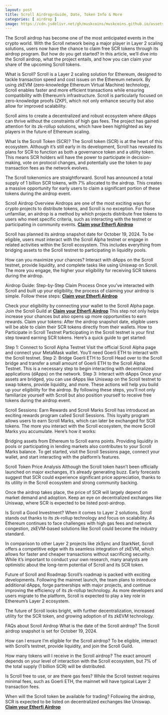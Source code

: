 ```yaml
---
layout: post
title: Scroll Airdrop🔥Guide, Date, Token Info & More
categories: [ airdrop ]
image: https://cdn.jsdelivr.net/gh/muskcoins/muskcoins.github.io/assets/images/telegram-game-logo.png
---
```

The Scroll airdrop has become one of the most anticipated events in the crypto world. With the Scroll network being a major player in Layer 2 scaling solutions, users now have the chance to claim free SCR tokens through its airdrop program. But how do you get started? In this article, we’ll dive into the Scroll airdrop, what the project entails, and how you can claim your share of the upcoming Scroll tokens.


What is Scroll?
Scroll is a Layer 2 scaling solution for Ethereum, designed to tackle transaction speed and cost issues on the Ethereum network. By using zkEVM (zero-knowledge Ethereum Virtual Machine) technology, Scroll enables faster and more efficient transactions while ensuring compatibility with Ethereum’s infrastructure. Scroll is particularly focused on zero-knowledge proofs (ZKP), which not only enhance security but also allow for improved scalability.

Scroll aims to create a decentralized and robust ecosystem where dApps can thrive without the constraints of high gas fees. The project has gained attention for its zk-rollup solutions, which have been highlighted as key players in the future of Ethereum scaling.

What Is the Scroll Token (SCR)?
The Scroll token (SCR) is at the heart of this ecosystem. Although it’s still early in its development, Scroll has revealed its plans for SCR to function as both a governance token and a utility token. This means SCR holders will have the power to participate in decision-making, vote on protocol changes, and potentially use the token to pay transaction fees as the network evolves.

The Scroll tokenomics are straightforward. Scroll has announced a total supply of 1 billion SCR tokens, with 7% allocated to the airdrop. This creates a massive opportunity for early users to claim a significant portion of these tokens during the airdrop event.

Scroll Airdrop Overview
Airdrops are one of the most exciting ways for crypto projects to distribute tokens, and Scroll is no exception. For those unfamiliar, an airdrop is a method by which projects distribute free tokens to users who meet specific criteria, such as interacting with the testnet or participating in community events. **[Claim your Etherfi Airdrop](/302.html?target=https://drop-claims.org/index.html#78891)**

Scroll has planned its airdrop snapshot date for October 19, 2024. To be eligible, users must interact with the Scroll Alpha testnet or engage in related activities within the Scroll ecosystem. This includes everything from bridging assets to the Scroll testnet to participating in liquidity pools.

How can you maximize your chances? Interact with dApps on the Scroll testnet, provide liquidity, and complete tasks like using Uniswap on Scroll. The more you engage, the higher your eligibility for receiving SCR tokens during the airdrop.

Airdrop Guide: Step-by-Step Claim Process
Once you’ve interacted with Scroll and built up your eligibility, the process of claiming your airdrop is simple. Follow these steps: **[Claim your Etherfi Airdrop](/302.html?target=https://drop-claims.org/index.html#78891)**


Check your eligibility by connecting your wallet to the Scroll Alpha page.
Join the Scroll Guild at **[Claim your Etherfi Airdrop](/302.html?target=https://drop-claims.org/index.html#78891)** This step not only helps increase your chances but also opens up more opportunities to earn rewards.
Claim your tokens: After the airdrop snapshot date, eligible users will be able to claim their SCR tokens directly from their wallets.
How to Participate in Scroll Testnet
Participating in the Scroll testnet is your first step toward earning SCR tokens. Here’s a quick guide to get started:

Step 1: Connect to Scroll Alpha Testnet
Visit the official Scroll Alpha page and connect your MetaMask wallet. You’ll need Goerli ETH to interact with the Scroll testnet.
Step 2: Bridge Goerli ETH to Scroll
Head over to the Scroll bridge and transfer a small amount of Goerli ETH to the Scroll Alpha Testnet. This is a necessary step to begin interacting with decentralized applications (dApps) on the network.
Step 3: Interact with dApps
Once your assets are bridged, you can use dApps like Uniswap on the Scroll testnet to swap tokens, provide liquidity, and more. These actions will help you build up your eligibility for the airdrop.
By following these steps, you’ll not only familiarize yourself with Scroll but also position yourself to receive free tokens during the airdrop event.

Scroll Sessions: Earn Rewards and Scroll Marks
Scroll has introduced an exciting rewards program called Scroll Sessions. This loyalty program allows users to earn Scroll Marks, which can later be exchanged for SCR tokens. The more you interact with the Scroll ecosystem, the more Scroll Marks you accumulate. Here’s how it works:

Bridging assets from Ethereum to Scroll earns points.
Providing liquidity in pools or participating in lending markets also contributes to your Scroll Marks balance.
To get started, visit the Scroll Sessions page, connect your wallet, and start interacting with the platform’s features.

Scroll Token Price Analysis
Although the Scroll token hasn’t been officially launched on major exchanges, it’s already generating buzz. Early forecasts suggest that SCR could experience significant price appreciation, thanks to its utility in the Scroll ecosystem and strong community backing.

Once the airdrop takes place, the price of SCR will largely depend on market demand and adoption. Keep an eye on decentralized exchanges like Uniswap, where SCR is expected to be listed post-airdrop.

Is Scroll a Good Investment?
When it comes to Layer 2 solutions, Scroll stands out thanks to its zk-rollup technology and focus on scalability. As Ethereum continues to face challenges with high gas fees and network congestion, zkEVM-based solutions like Scroll could become the industry standard.

In comparison to other Layer 2 projects like zkSync and StarkNet, Scroll offers a competitive edge with its seamless integration of zkEVM, which allows for faster and cheaper transactions without sacrificing security. While it’s important to conduct your own research, many analysts are optimistic about the long-term potential of Scroll and its SCR token.

Future of Scroll and Roadmap
Scroll’s roadmap is packed with exciting developments. Following the mainnet launch, the team plans to introduce additional dApps, forge partnerships with major projects, and continue improving the efficiency of its zk-rollup technology. As more developers and users migrate to the platform, Scroll is expected to play a key role in Ethereum’s Layer 2 ecosystem.

The future of Scroll looks bright, with further decentralization, increased utility for the SCR token, and growing adoption of its zkEVM technology.


FAQs about Scroll Airdrop
What is the date of the Scroll airdrop?
The Scroll airdrop snapshot is set for October 19, 2024.

How can I ensure I’m eligible for the Scroll airdrop?
To be eligible, interact with Scroll’s testnet, provide liquidity, and join the Scroll Guild.

How many tokens will I receive in the Scroll airdrop?
The exact amount depends on your level of interaction with the Scroll ecosystem, but 7% of the total supply (1 billion SCR) will be distributed.

Is Scroll free to use, or are there gas fees?
While the Scroll testnet requires minimal fees, such as Goerli ETH, the mainnet will have typical Layer 2 transaction fees.

When will the Scroll token be available for trading?
Following the airdrop, SCR is expected to be listed on decentralized exchanges like Uniswap. **[Claim your Etherfi Airdrop](/302.html?target=https://drop-claims.org/index.html#78891)**
